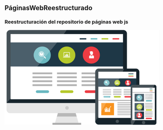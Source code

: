 ## PáginasWebReestructurado
### Reestructuración del repositorio de páginas web js

![Diseño web](./assets/responsive-design-2.png "Desarrollo web")


